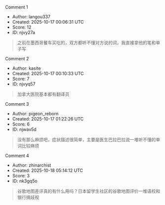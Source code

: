 Comment 1

- Author: langou337
- Created: 2025-10-17 00:06:31 UTC
- Score: 12
- ID: njvy27a

> 之前在墨西哥餐车买吃的，双方都听不懂对方说的词，我直接拿他的笔和单子写

Comment 2

- Author: kasite
- Created: 2025-10-17 00:10:33 UTC
- Score: 7
- ID: njvyq57

> 加拿大医院基本都有翻译员

Comment 3

- Author: pigeon_reborn
- Created: 2025-10-17 01:22:26 UTC
- Score: 6
- ID: njwav5d

> 没有那么麻烦吧，症状描述很简单，主要是医生巴拉巴拉说一堆听不懂的单词比较麻烦

Comment 4

- Author: zhinarchist
- Created: 2025-10-18 05:14:12 UTC
- Score: 3
- ID: nk3gq5o

> 谷歌地图差评真的有什么用吗？日本留学生社区的谷歌地图评价一堆语校和银行搞歧视
